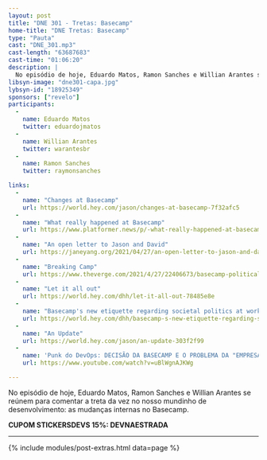 ```yaml
---
layout: post
title: "DNE 301 - Tretas: Basecamp"
home-title: "DNE Tretas: Basecamp"
type: "Pauta"
cast: "DNE_301.mp3"
cast-length: "63687683"
cast-time: "01:06:20"
description: |
  No episódio de hoje, Eduardo Matos, Ramon Sanches e Willian Arantes se reúnem para comentar a treta da vez no nosso mundinho de desenvolvimento: as mudanças internas no Basecamp.
libsyn-image: "dne301-capa.jpg"
lybsyn-id: "18925349"
sponsors: ["revelo"]
participants:
  -
    name: Eduardo Matos
    twitter: eduardojmatos
  -
    name: Willian Arantes
    twitter: warantesbr
  -
    name: Ramon Sanches
    twitter: raymonsanches

links:
  -
    name: "Changes at Basecamp"
    url: https://world.hey.com/jason/changes-at-basecamp-7f32afc5
  -
    name: "What really happened at Basecamp"
    url: https://www.platformer.news/p/-what-really-happened-at-basecamp
  -
    name: "An open letter to Jason and David"
    url: https://janeyang.org/2021/04/27/an-open-letter-to-jason-and-david/
  -
    name: "Breaking Camp"
    url: https://www.theverge.com/2021/4/27/22406673/basecamp-political-speech-policy-controversy
  -
    name: "Let it all out"
    url: https://world.hey.com/dhh/let-it-all-out-78485e8e
  -
    name: "Basecamp's new etiquette regarding societal politics at work"
    url: https://world.hey.com/dhh/basecamp-s-new-etiquette-regarding-societal-politics-at-work-b44bef69
  -
    name: "An Update"
    url: https://world.hey.com/jason/an-update-303f2f99
  -
    name: 'Punk do DevOps: DECISÃO DA BASECAMP E O PROBLEMA DA "EMPRESA DOS SONHOS"'
    url: https://www.youtube.com/watch?v=uBlWgnAJKWg

---
```


No episódio de hoje, Eduardo Matos, Ramon Sanches e Willian Arantes se reúnem para comentar a treta da vez no nosso mundinho de desenvolvimento: as mudanças internas no Basecamp.

<strong>CUPOM STICKERSDEVS 15%: DEVNAESTRADA</strong>

---

{% include modules/post-extras.html data=page %}
